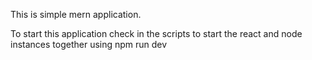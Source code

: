 This is simple mern application.

To start this application check in the scripts to start the react and node instances together using npm run dev
